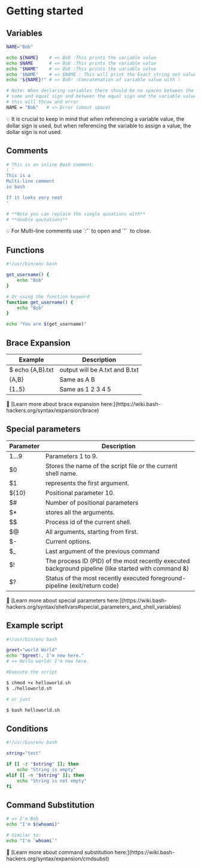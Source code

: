 # Getting started

## Variables

```bash
NAME="Bob"

echo ${NAME}    # => Bob :This prints the variable value
echo $NAME      # => Bob :This prints the variable value
echo "$NAME"    # => Bob :This prints the variable value
echo '$NAME'    # => $NAME : This will print the Exact string not value.
echo "${NAME}!" # => Bob! :Concatenation of variable value with !

# Note: When declaring variables there should be no spaces between the variable
# name and equal sign and between the equal sign and the variable value.
# this will throw and error
NAME = "Bob"   # => Error (about space)

```

<aside>
💡 It is crucial to keep in mind that when referencing a variable value, the dollar sign is used, but when referencing the variable to assign a value, the dollar sign is not used.

</aside>

## Comments

```bash
# This is an inline Bash comment.
: '
This is a
Multi-line comment
in bash

If it looks very neat
'

# **Note you can replace the single quoations with**
# **double qoutations**
```

<aside>
💡 For Multi-line comments use `:'` to open and `'`
 to close.

</aside>

## Functions

```bash
#!/usr/bin/env bash

get_username() {
    echo "Bob"
}

# Or using the function keyword
function get_username() {
    echo "Bob"
}

echo "You are $(get_username)"
```

## Brace Expansion

| Example          | Description                    |
| ---------------- | ------------------------------ |
| $ echo {A,B}.txt | output will be A.txt and B.txt |
| {A,B}            | Same as A B                    |
| {1..5}           | Same as 1 2 3 4 5              |

<aside>
🔗 [Learn more about brace expansion here:](https://wiki.bash-hackers.org/syntax/expansion/brace)

</aside>

## Special parameters

| Parameter | Description                                                                                          |
| --------- | ---------------------------------------------------------------------------------------------------- |
| $1… $9    | Parameters 1 to 9.                                                                                   |
| $0        | Stores the name of the script file or the current shell name.                                        |
| $1        | represents the first argument.                                                                       |
| ${10}     | Positional parameter 10.                                                                             |
| $#        | Number of positional parameters                                                                      |
| $\*       | stores all the arguments.                                                                            |
| $$        | Process id of the current shell.                                                                     |
| $@        | All arguments, starting from first.                                                                  |
| $-        | Current options.                                                                                     |
| $\_       | Last argument of the previous command                                                                |
| $!        | The process ID (PID) of the most recently executed background pipeline (like started with command &) |
| $?        | Status of the most recently executed foreground-pipeline (exit/return code)                          |

<aside>
🔗 [Learn more about special parameters here:](https://wiki.bash-hackers.org/syntax/shellvars#special_parameters_and_shell_variables)

</aside>

## Example script

```bash
#!/usr/bin/env bash

greet="world World"
echo "$greet!, I'm new here."
# => Hello world! I'm new here.

#Execute the script

$ chmod +x helloworld.sh
$ ./helloworld.sh

# or just

$ bash helloworld.sh
```

## Conditions

```bash
#!/usr/bin/env bash

string="test"

if [[ -z "$string" ]]; then
    echo "String is empty"
elif [[ -n "$string" ]]; then
    echo "String is not empty"
fi
```

## Command Substitution

```bash
# => I'm Bob
echo "I'm $(whoami)"

# Similar to:
echo "I'm `whoami`"
```

<aside>
🔗 [Learn more about command substitution here:](https://wiki.bash-hackers.org/syntax/expansion/cmdsubst)

</aside>
